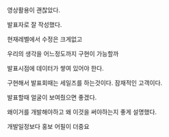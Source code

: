 영상활용이 괜찮았다.

발표자로 잘 작성했다.

현재레벨에서 수정은 크게없고

우리의 생각을 어느정도까지 구현이 가능할까

발표시점에 데이터가 쌓여 있어야 한다.

구현해서 발표회때는 세일즈를 하는것이다. 잠재적인 고객이다.

발표할때 얼굴이 보여줬으면 좋겠다.

왜이거를 개발해야하고 왜 이것을 써야하는지 좋게 설명했다.

개발일정보다 홍보 어필이 더중요

